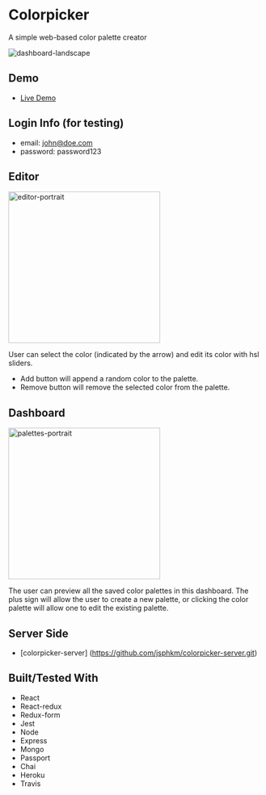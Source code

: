 # Colorpicker
A simple web-based color palette creator

![dashboard-landscape](https://user-images.githubusercontent.com/28643797/47056143-d3d00300-d16f-11e8-9047-c88dec869d69.png)

## Demo
* [Live Demo](https://colorpicker-client.herokuapp.com/)
## Login Info (for testing)
 - email: john@doe.com
 - password: password123

## Editor

<img src='https://user-images.githubusercontent.com/28643797/47057276-c36e5700-d174-11e8-9ea5-d542a31908ee.png' alt='editor-portrait' width='300' />

User can select the color (indicated by the arrow) and edit its color with hsl sliders.
 - Add button will append a random color to the palette.
 - Remove button will remove the selected color from the palette.

## Dashboard
<img src='https://user-images.githubusercontent.com/28643797/47056526-a421fa80-d171-11e8-9b8b-46d45805722c.png' alt='palettes-portrait' width='300' />

The user can preview all the saved color palettes in this dashboard.
The plus sign will allow the user to create a new palette, or clicking the color palette will allow one to edit the existing palette.

## Server Side
* [colorpicker-server] (https://github.com/jsphkm/colorpicker-server.git)

## Built/Tested With
 - React
 - React-redux
 - Redux-form
 - Jest
 - Node
 - Express
 - Mongo
 - Passport
 - Chai
 - Heroku
 - Travis